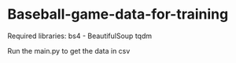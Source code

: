 # Baseball-game-data-for-training

Required libraries:
bs4 - BeautifulSoup
tqdm

Run the main.py to get the data in csv
